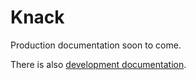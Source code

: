 # Knack

Production documentation soon to come.

There is also [development documentation][docs].

[docs]: https://github.com/louisscruz/knack/tree/master/docs
